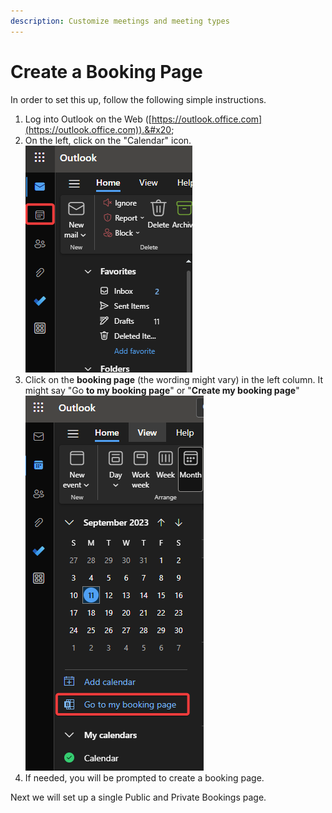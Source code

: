 ```yaml
---
description: Customize meetings and meeting types
---
```


# Create a Booking Page

In order to set this up, follow the following simple instructions.&#x20;

1. Log into Outlook on the Web ([https://outlook.office.com](https://outlook.office.com)).&#x20;
2. On the left, click on the "Calendar" icon.\
   ![](<../../../../.gitbook/assets/image (28).png>)
3. Click on the **booking page** (the wording might vary) in the left column. It might say "Go **to my booking page**" or "**Create my booking page**"\
   ![](<../../../../.gitbook/assets/image (29).png>)
4. If needed, you will be prompted to create a booking page.&#x20;

Next we will set up a single Public and Private Bookings page.

